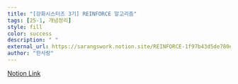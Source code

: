 ```yaml
---
title: "[강화시스터즈 3기] REINFORCE 알고리즘"
tags: [25-1, 개념정리]
style: fill  
color: success
description: " "
external_url: https://sarangswork.notion.site/REINFORCE-1f97b43d5de780ed9d20ec302b757864?pvs=4
author: "한사랑"
---
```

[Notion Link](https://sarangswork.notion.site/REINFORCE-1f97b43d5de780ed9d20ec302b757864?pvs=4)